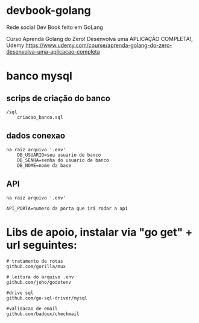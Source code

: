 # devbook-golang
Rede social Dev Book feito em GoLang

Curso Aprenda Golang do Zero! Desenvolva uma APLICAÇÃO COMPLETA!, Udemy
https://www.udemy.com/course/aprenda-golang-do-zero-desenvolva-uma-aplicacao-completa

# banco mysql

## scrips de criação do banco
    /sql
        criacao_banco.sql

##  dados conexao 
    na raiz arquivo '.env'
        DB_USUARIO=seu usuario de banco
        DB_SENHA=senha do usuario de banco
        DB_NOME=nome da base


## API
    na raiz arquivo '.env'

    API_PORTA=numero da porta que irá rodar a api

# Libs de apoio, instalar via "go get" + url seguintes:

    # tratamento de rotas
    github.com/gorilla/mux

    # leitura do arquivo .env
    github.com/joho/godotenv

    #drive sql
    github.com/go-sql-driver/mysql
    
    #validacao de email
    github.com/badoux/checkmail
    

